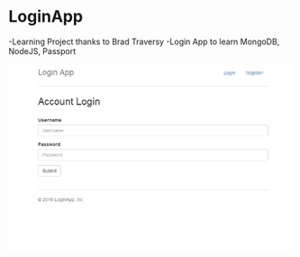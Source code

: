 # LoginApp
-Learning Project thanks to Brad Traversy
-Login App to learn MongoDB, NodeJS, Passport

![Screenshot](img/login.png)
